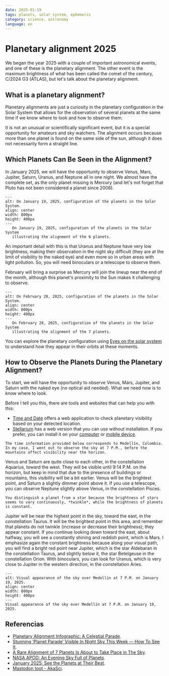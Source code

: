 ```yaml
---
date: 2025-01-19
tags: planets, solar system, ephemeris
category: science, astronomy
language: en
---
```


# Planetary alignment 2025

We began the year 2025 with a couple of important astronomical events, and one
of these is the planetary alignment. The other event is the maximum brightness
of what has been called the comet of the century, C/2024 G3 (ATLAS), but let's
talk about the planetary alignment.

## What is a planetary alignment?

Planetary alignments are just a curiosity in the planetary configuration in the
Solar System that allows for the observation of several planets at the same time
if we know where to look and how to observe them.

It is not an unusual or scientifically significant event, but it is a special
opportunity for amateurs and sky watchers. The alignment occurs because more
than one planet is found on the same side of the sun, although it does not
necessarily form a straight line.

## Which Planets Can Be Seen in the Alignment?

In January 2025, we will have the opportunity to observe Venus, Mars, Jupiter,
Saturn, Uranus, and Neptune all in one night. We almost have the complete set,
as the only planet missing is Mercury (and let's not forget that Pluto has not
been considered a planet since 2006).

```{figure} /images/alineacion-planetaria-2025/alineacion-planetaria-20250119.png
---
alt: On January 19, 2025, configuration of the planets in the Solar System.
align: center
width: 800px
height: 400px
---
   On January 19, 2025, configuration of the planets in the Solar System
   illustrating the alignment of the 6 planets.
```

An important detail with this is that Uranus and Neptune have very low
brightness, making their observation in the night sky difficult (they are at the
limit of visibility to the naked eye) and even more so in urban areas with light
pollution. So, you will need binoculars or a telescope to observe them.

February will bring a surprise as Mercury will join the lineup near the end of
the month, although this planet's proximity to the Sun makes it challenging to
observe.

```{figure} /images/alineacion-planetaria-2025/alineacion-planetaria-20250228.png
---
alt: On February 28, 2025, configuration of the planets in the Solar System.
align: center
width: 800px
height: 400px
---
   On February 28, 2025, configuration of the planets in the Solar System
   illustrating the alignment of the 7 planets.
```

You can explore the planetary configuration using
[Eyes on the solar system](https://eyes.nasa.gov/apps/solar-system/#/mercury?time=2025-02-28T12:30:00.031+00:00&rate=0)
to understand how they appear in their orbits at these moments.

## How to Observe the Planets During the Planetary Alignment?

To start, we will have the opportunity to observe Venus, Mars, Jupiter, and
Saturn with the naked eye (no optical aid needed). What we need now is to know
where to look.

Before I tell you this, there are tools and websites that can help you with
this:

- [Time and Date](https://www.timeanddate.com/astronomy/night/) offers a web
  application to check planetary visibility based on your detected location.
- [Stellarium](https://stellarium-web.org/) has a web version that you can use
  without installation. If you prefer, you can install it on your
  [computer](/en/blog/2024/que-hacer-despues-de-instalar-manjaro.md#now-look-at-the-sky)
  or
  [mobile device](https://play.google.com/store/apps/details?id=com.noctuasoftware.stellarium_free).

```{important}
The time information provided below corresponds to Medellín, Colombia. In my case, I went out to observe the sky at 7 P.M., before the mountains affect visibility near the horizon.
```

Venus and Saturn are quite close to each other, in the constellation Aquarius,
toward the west. They will be visible until 9:14 P.M. on the horizon, but keep
in mind that due to the presence of buildings or mountains, this visibility will
be a bit earlier. Venus will be the brightest point, and Saturn a slightly
dimmer point above it. If you use a telescope, you can observe Neptune slightly
above Venus, in the constellation Pisces.

```{hint}
You distinguish a planet from a star because the brightness of stars seems to vary continuously, *twinkle*, while the brightness of planets is constant.
```

Jupiter will be near the highest point in the sky, toward the east, in the
constellation Taurus. It will be the brightest point in this area, and remember
that planets do not twinkle (increase or decrease their brightness); they appear
constant. If you continue looking down toward the east, about halfway, you will
see a constantly shining and reddish point, which is Mars. I emphasize again the
constant brightness because along your visual path, you will find a bright red
point near Jupiter, which is the star Aldebaran in the constellation Taurus, and
slightly below it, the star Betelgeuse in the constellation Orion. With
binoculars, you can look for Uranus, which is very close to Jupiter in the
western direction, in the constellation Aries.

```{figure} /images/alineacion-planetaria-2025/stellarium-20250119.png
---
alt: Visual appearance of the sky over Medellín at 7 P.M. on January 19, 2025.
align: center
width: 800px
height: 400px
---
Visual appearance of the sky over Medellín at 7 P.M. on January 19, 2025.
```

## Referencias

- [Planetary Alignment Infographic: A Celestial Parade](https://starwalk.space/en/infographics/planetary-alignment).
- [Stunning ‘Planet Parade’ Visible In Night Sky This Week — How To See It](https://www.forbes.com/sites/jamiecartereurope/2025/01/18/stunning-planet-parade-visible-in-night-sky-this-week---when-and-where-to-look/).
- [A Rare Alignment of 7 Planets Is About to Take Place in The Sky](https://www.sciencealert.com/a-rare-alignment-of-7-planets-is-about-to-take-place-in-the-sky).
- [NASA APOD: An Evening Sky Full of Planets](https://apod.nasa.gov/apod/ap250111.html).
- [January 2025: See the Planets at Their Best](https://www.timeanddate.com/news/astronomy/venus-mars-january-2025).
- [Mastodon toot - AkaSci](https://col.social/deck/@AkaSci@fosstodon.org/113809850813439099).
